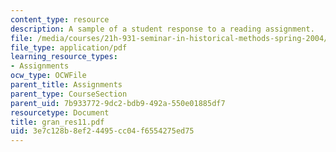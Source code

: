 ```yaml
---
content_type: resource
description: A sample of a student response to a reading assignment.
file: /media/courses/21h-931-seminar-in-historical-methods-spring-2004/3e7c128b8ef24495cc04f6554275ed75_gran_res11.pdf
file_type: application/pdf
learning_resource_types:
- Assignments
ocw_type: OCWFile
parent_title: Assignments
parent_type: CourseSection
parent_uid: 7b933772-9dc2-bdb9-492a-550e01885df7
resourcetype: Document
title: gran_res11.pdf
uid: 3e7c128b-8ef2-4495-cc04-f6554275ed75
---
```

